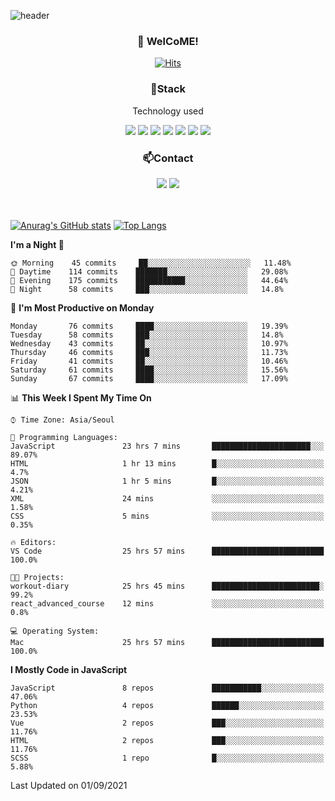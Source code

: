![header](https://capsule-render.vercel.app/api?type=waving&color=gradient&height=200&text=Kyungjoon&fontAlign=70&fontAlignY=40&animation=twinkling)

<h3 align="center">👋 WelCoME!</h3>

<div align=center>
  
[![Hits](https://hits.seeyoufarm.com/api/count/incr/badge.svg?url=https%3A%2F%2Fgithub.com%2Fuvula6921&count_bg=%2322BAC9&title_bg=%23827F7F&icon=iconify.svg&icon_color=%2325A27F&title=visits&edge_flat=false)](https://hits.seeyoufarm.com)
  
</div>
<h3 align="center">📌Stack</h3>
<p align="center">Technology used</p>
<div align="center"><img src="https://img.shields.io/badge/HTML5-E34F26?style=flat-square&logo=HTML5&logoColor=white"></img> <img src="https://img.shields.io/badge/CSS3-0A84FF?style=flat-square&logo=CSS3&logoColor=white"></img> <img src="https://img.shields.io/badge/JavaScript-FFCD11?style=flat-square&logo=JavaScript&logoColor=white"></img> <img src="https://img.shields.io/badge/React-00BCF6?style=flat-square&logo=React&logoColor=white"></img> <img src="https://img.shields.io/badge/jQuery-3655FF?style=flat-square&logo=jQuery&logoColor=white"></img> <img src="https://img.shields.io/badge/Ruby-E0115F?style=flat-square&logo=Ruby&logoColor=white"></img> <img src="https://img.shields.io/badge/Python-4B8BBE?style=flat-square&logo=Python&logoColor=white"></img></div>

<h3 align="center">📫Contact</h3>
<div align="center"><a href="https://velog.io/@uvula6921/"><img src="https://img.shields.io/badge/Blog-20c997?style=flat-square&logo=V&logoColor=white"/></a> <a href="pkj6921@gmail.com"><img src="https://img.shields.io/badge/Gmail-EA4335?style=flat-square&logo=Gmail&logoColor=white"/></a></div>
<br>
<br>

[![Anurag's GitHub stats](https://github-readme-stats.vercel.app/api?username=uvula6921&hide=stars,issues&show_icons=true&count_private=true&theme=tokyonight)](https://github.com/anuraghazra/github-readme-stats)
[![Top Langs](https://github-readme-stats.vercel.app/api/top-langs/?username=uvula6921&hide=css,jupyter%20notebook,html&exclude_repo=uvula6921,uvula6921.github.io&layout=compact&langs_count=8)](https://github.com/anuraghazra/github-readme-stats)

<!--START_SECTION:waka-->
**I'm a Night 🦉** 

```text
🌞 Morning    45 commits     ██░░░░░░░░░░░░░░░░░░░░░░░   11.48% 
🌆 Daytime    114 commits    ███████░░░░░░░░░░░░░░░░░░   29.08% 
🌃 Evening    175 commits    ███████████░░░░░░░░░░░░░░   44.64% 
🌙 Night      58 commits     ███░░░░░░░░░░░░░░░░░░░░░░   14.8%

```
📅 **I'm Most Productive on Monday** 

```text
Monday       76 commits     ████░░░░░░░░░░░░░░░░░░░░░   19.39% 
Tuesday      58 commits     ███░░░░░░░░░░░░░░░░░░░░░░   14.8% 
Wednesday    43 commits     ██░░░░░░░░░░░░░░░░░░░░░░░   10.97% 
Thursday     46 commits     ███░░░░░░░░░░░░░░░░░░░░░░   11.73% 
Friday       41 commits     ██░░░░░░░░░░░░░░░░░░░░░░░   10.46% 
Saturday     61 commits     ████░░░░░░░░░░░░░░░░░░░░░   15.56% 
Sunday       67 commits     ████░░░░░░░░░░░░░░░░░░░░░   17.09%

```


📊 **This Week I Spent My Time On** 

```text
⌚︎ Time Zone: Asia/Seoul

💬 Programming Languages: 
JavaScript               23 hrs 7 mins       ██████████████████████░░░   89.07% 
HTML                     1 hr 13 mins        █░░░░░░░░░░░░░░░░░░░░░░░░   4.7% 
JSON                     1 hr 5 mins         █░░░░░░░░░░░░░░░░░░░░░░░░   4.21% 
XML                      24 mins             ░░░░░░░░░░░░░░░░░░░░░░░░░   1.58% 
CSS                      5 mins              ░░░░░░░░░░░░░░░░░░░░░░░░░   0.35%

🔥 Editors: 
VS Code                  25 hrs 57 mins      █████████████████████████   100.0%

🐱‍💻 Projects: 
workout-diary            25 hrs 45 mins      ████████████████████████░   99.2% 
react_advanced_course    12 mins             ░░░░░░░░░░░░░░░░░░░░░░░░░   0.8%

💻 Operating System: 
Mac                      25 hrs 57 mins      █████████████████████████   100.0%

```

**I Mostly Code in JavaScript** 

```text
JavaScript               8 repos             ███████████░░░░░░░░░░░░░░   47.06% 
Python                   4 repos             ██████░░░░░░░░░░░░░░░░░░░   23.53% 
Vue                      2 repos             ███░░░░░░░░░░░░░░░░░░░░░░   11.76% 
HTML                     2 repos             ███░░░░░░░░░░░░░░░░░░░░░░   11.76% 
SCSS                     1 repo              █░░░░░░░░░░░░░░░░░░░░░░░░   5.88%

```



 Last Updated on 01/09/2021
<!--END_SECTION:waka-->
